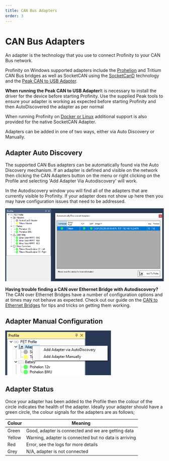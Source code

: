 ```yaml
---
title: CAN Bus Adapters
order: 3
---
```


# CAN Bus Adapters

An adapter is the technology that you use to connect Profinity to your CAN Bus network.  

Profinity on Windows supported adapters include the [Prohelion](https://www.prohelion.com) and Tritium CAN Bus bridges as well as SocketCAN using the [SocketCanD](https://github.com/linux-can/socketcand) technology and the [Peak CAN to USB Adapter](https://www.peak-system.com/PCAN-USB.199.0.md?&L=1).

<div class="callout callout--info">
    <p><strong>When running the Peak CAN to USB Adapter</strong>It is necessary to install the driver for the device before starting Profinity.  Use the supplied Peak tools to ensure your adapter is working as expected before starting Profinity and then AutoDiscovered the adapter as per normal</p>
</div>

When running Profinity on [Docker or Linux](Profinity_Server.md) additional support is also provided for the native SocketCAN Adapter.

Adapters can be added in one of two ways, either via Auto Discovery or Manually.

## Adapter Auto Discovery

The supported CAN Bus adapters can be automatically found via the Auto Discovery mechanism.  If an adapter is defined and visible on the network then clicking the CAN Adapters button on the menu or right clicking on the Profile and selecting 'Add Adapter Via Autodiscovery' will work.

In the Autodiscovery window you will find all of the adapters that are currently visible to Profinity.  If your adapter does not show up here then you may have configuration issues that need to be addressed.

![Add an Adapter via AutoDiscovery](images/add_adapter_autodiscovery.png)

<div class="callout callout--info">
    <p><strong>Having trouble finding a CAN over Ethernet Bridge with Autodiscovery?</strong>The CAN over Ethernet Bridges have a number of configuration options and at times may not behave as expected.  Check out our guide on the <a href="/FAQ/CAN_bus_Adapters/Tritium_CAN_Ethernet_Bridge/0_Overview.md">CAN to Ethernet Bridges</a> for tips and tricks on getting them working.</p>
</div>

## Adapter Manual Configuration


![Add an Adapter](images/add_adapter.png)

## Adapter Status

Once your adapter has been added to the Profile then the colour of the circle indicates the health of the adapter.  Ideally your adapter should have a green circle, the colour signals for the adapters are as follows;

| Colour | Meaning |
| ------ | ----------------------------------------------------- |
| Green  | Good, adapter is connected and we are getting data    |
| Yellow | Warning, adapter is connected but no data is arriving |
| Red    | Error, see the logs for more details                  | 
| Grey   | N/A, adapter is not connected                         |

